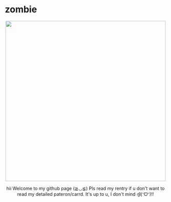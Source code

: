 # zombie
<p align="center">
  <img src="https://cdn.discordapp.com/attachments/1234273549250990172/1234288754760613888/Untitled20_20240428164229.png?ex=664a8e7b&is=66493cfb&hm=3415407364e06a472fa11dbe8622318766ffbc895cbfd6bbcf234de13c12b64a&" width="500"/>
<p align="center" >
  hii Welcome to my github page (≧◡≦) Pls read my rentry if u don't want to read my detailed pateron/carrd. It's up to u, I don't mind ദ്ദി(ᵔᗜᵔ)!!
